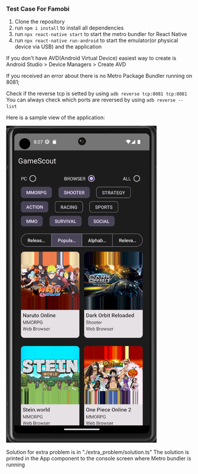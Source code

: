 ### Test Case For Famobi

1. Clone the repository
2. run `npm i install` to install all dependencies
3. run `npx react-native start` to start the metro bundler for React Native
4. run `npx react-native run-android` to start the emulator(or physical device via USB) and the application

If you don't have AVD(Android Virtual Device) easiest way to create is Android Studio > Device Managers > Create AVD

If you received an error about there is no Metro Package Bundler running on 8081;

Check if the reverse tcp is setted by using `adb reverse tcp:8081 tcp:8081`
You can always check which ports are reversed by using `adb reverse --list`

Here is a sample view of the application:

![Sample Output](./sample.png)

Solution for extra problem is in "./extra_problem/solution.ts"
The solution is printed in the App component to the console screen where Metro bundler is running
